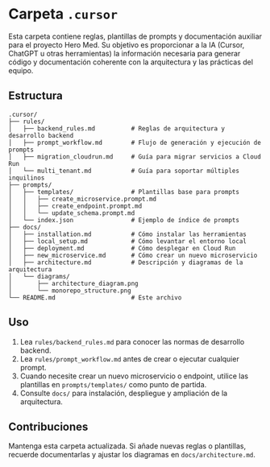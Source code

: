 # Carpeta `.cursor`

Esta carpeta contiene reglas, plantillas de prompts y documentación auxiliar para el proyecto Hero Med. Su objetivo es proporcionar a la IA (Cursor, ChatGPT u otras herramientas) la información necesaria para generar código y documentación coherente con la arquitectura y las prácticas del equipo.

## Estructura

```
.cursor/
├── rules/
│   ├── backend_rules.md          # Reglas de arquitectura y desarrollo backend
│   ├── prompt_workflow.md        # Flujo de generación y ejecución de prompts
│   ├── migration_cloudrun.md     # Guía para migrar servicios a Cloud Run
│   └── multi_tenant.md           # Guía para soportar múltiples inquilinos
├── prompts/
│   ├── templates/                # Plantillas base para prompts
│   │   ├── create_microservice.prompt.md
│   │   ├── create_endpoint.prompt.md
│   │   └── update_schema.prompt.md
│   └── index.json                # Ejemplo de índice de prompts
├── docs/
│   ├── installation.md           # Cómo instalar las herramientas
│   ├── local_setup.md            # Cómo levantar el entorno local
│   ├── deployment.md             # Cómo desplegar en Cloud Run
│   ├── new_microservice.md       # Cómo crear un nuevo microservicio
│   ├── architecture.md           # Descripción y diagramas de la arquitectura
│   └── diagrams/
│       ├── architecture_diagram.png
│       └── monorepo_structure.png
└── README.md                     # Este archivo
```

## Uso

1. Lea `rules/backend_rules.md` para conocer las normas de desarrollo backend.
2. Lea `rules/prompt_workflow.md` antes de crear o ejecutar cualquier prompt.
3. Cuando necesite crear un nuevo microservicio o endpoint, utilice las plantillas en `prompts/templates/` como punto de partida.
4. Consulte `docs/` para instalación, despliegue y ampliación de la arquitectura.

## Contribuciones

Mantenga esta carpeta actualizada. Si añade nuevas reglas o plantillas, recuerde documentarlas y ajustar los diagramas en `docs/architecture.md`.

